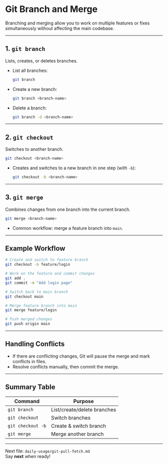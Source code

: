 # Git Branch and Merge

Branching and merging allow you to work on multiple features or fixes simultaneously without affecting the main codebase.

---

## 1. `git branch`

Lists, creates, or deletes branches.

- List all branches:  

  ```bash
  git branch
  ```

- Create a new branch:  

  ```bash
  git branch <branch-name>
  ```

- Delete a branch:  

  ```bash
  git branch -d <branch-name>
  ```

---

## 2. `git checkout`

Switches to another branch.

```bash
git checkout <branch-name>
```

- Creates and switches to a new branch in one step (with `-b`):  
  ```bash
  git checkout -b <branch-name>
  ```

---

## 3. `git merge`

Combines changes from one branch into the current branch.

```bash
git merge <branch-name>
```

- Common workflow: merge a feature branch into `main`.

---

## Example Workflow

```bash
# Create and switch to feature branch
git checkout -b feature/login

# Work on the feature and commit changes
git add .
git commit -m "Add login page"

# Switch back to main branch
git checkout main

# Merge feature branch into main
git merge feature/login

# Push merged changes
git push origin main
```

---

## Handling Conflicts

- If there are conflicting changes, Git will pause the merge and mark conflicts in files.
- Resolve conflicts manually, then commit the merge.

---

## Summary Table

| Command                | Purpose                      |
|------------------------|------------------------------|
| `git branch`           | List/create/delete branches   |
| `git checkout`         | Switch branches               |
| `git checkout -b`      | Create & switch branch        |
| `git merge`            | Merge another branch          |

---

Next file: `daily-usage/git-pull-fetch.md`  
Say **next** when ready!
